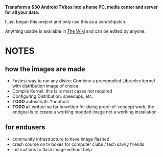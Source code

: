**Transform a $30 Android TVbox into a home PC, media center and server for all your data.**

I just begun this project and only use this as a scratchpatch.

Anything usable is available in [The Wiki](https://github.com/ballerburg9005/android-tvbox-2-linux-pc-and-server/wiki) and can be edited by anyone.


# NOTES

how the images are made 
-----------------------

* Fastest way to run any distro: Combine a precompiled Libreelec kernel with distribution image of choice
* Compile Kernel: this is is most cases not required
* Configuring Distribution: speedups, etc.
* **TODO** autoscripts Yunohost
* **TODO** all written so far is written for doing proof-of-concept work, the endgoal is to create a working modded image not a working installation

for endusers
------------

* community infrastructure to have image flashed
* crash course on tv boxes for computer clubs / tech savvy friends
* instructions to flash image without help
